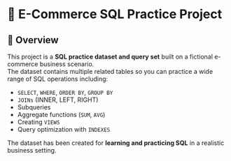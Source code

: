 # 🛒 E-Commerce SQL Practice Project

## 📌 Overview
This project is a **SQL practice dataset and query set** built on a fictional e-commerce business scenario.  
The dataset contains multiple related tables so you can practice a wide range of SQL operations including:

- `SELECT`, `WHERE`, `ORDER BY`, `GROUP BY`
- `JOINs` (INNER, LEFT, RIGHT)
- Subqueries
- Aggregate functions (`SUM`, `AVG`)
- Creating `VIEWS`
- Query optimization with `INDEXES`

The dataset has been created for **learning and practicing SQL** in a realistic business setting.
